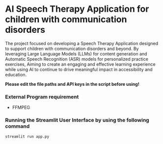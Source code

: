 # AI Speech Therapy Application for children with communication disorders

The project focused on developing a Speech Therapy Application designed to support children with communication disorders and beyond. By leveraging Large Language Models (LLMs) for content generation and Automatic Speech Recognition (ASR) models for personalized practice exercises, Aiming to create an engaging and effective learning experience while using AI to continue to drive meaningful impact in accessibility and education.

**Please edit the file paths and API keys in the script before using!**

### External Program requirement
- FFMPEG

### Running the Streamlit User Interface by using the following command

``streamlit run app.py``
